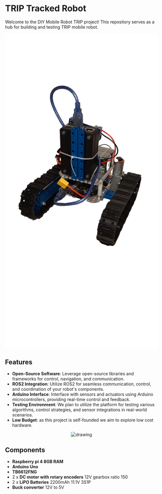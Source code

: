 # TRIP Tracked Robot

Welcome to the DIY Mobile Robot TRIP project! This repository serves as a hub for building and testing TRIP mobile robot.

<p align='center'>
    <img src="./Imgs/robot_photo_v1.png" alt="drawing" width="600"/>
</p>

## Features
- **Open-Source Software**: Leverage open-source libraries and frameworks for control, navigation, and communication.
- **ROS2 Integration**: Utilize ROS2 for seamless communication, control, and coordination of your robot's components.
- **Arduino Interface**: Interface with sensors and actuators using Arduino microcontrollers, providing real-time control and feedback.
- **Testing Environment**: We plan to utilize the platform for testing various algorithms, control strategies, and sensor integrations in real-world scenarios.
- **Low Budget**: as this project is self-founded we aim to explore low cost hardware.

<p align='center'>
    <img src="./Imgs/trip_teleop.gif" alt="drawing" width="600"/>
</p>

## Components
- **Raspberry pi 4 8GB RAM**
- **Arduino Uno**
- **TB6612FNG**
- 2 x **DC motor with rotary encoders** 12V gearbox ratio 150
- 2 x **LiPO Batteries** 2200mAh 11.1V 3S1P
- **Buck converter** 12V to 5V
